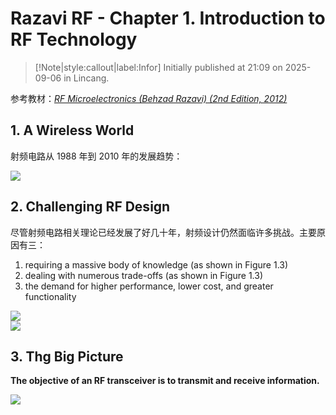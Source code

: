 # Razavi RF - Chapter 1. Introduction to RF Technology

> [!Note|style:callout|label:Infor]
Initially published at 21:09 on 2025-09-06 in Lincang.

参考教材：[*RF Microelectronics (Behzad Razavi) (2nd Edition, 2012)*](https://www.writebug.com/static/uploads/2025/9/7/e8086c78d053e74f2d3225579e0fe0cc.pdf)

## 1. A Wireless World


射频电路从 1988 年到 2010 年的发展趋势：
<div class="center"><img src="https://imagebank-0.oss-cn-beijing.aliyuncs.com/VS-PicGo/2025-09-06-21-38-21_Razavi RF - Chapter 1. Introduction to RF Technology.png"/></div>

## 2. Challenging RF Design

尽管射频电路相关理论已经发展了好几十年，射频设计仍然面临许多挑战。主要原因有三：
1. requiring a massive body of knowledge (as shown in Figure 1.3)
2. dealing with numerous trade-offs (as shown in Figure 1.3)
3. the demand for higher performance, lower cost, and greater functionality

<div class="center"><img src="https://imagebank-0.oss-cn-beijing.aliyuncs.com/VS-PicGo/2025-09-06-21-46-00_Razavi RF - Chapter 1. Introduction to RF Technology.png"/></div>
<div class="center"><img src="https://imagebank-0.oss-cn-beijing.aliyuncs.com/VS-PicGo/2025-09-06-21-46-26_Razavi RF - Chapter 1. Introduction to RF Technology.png"/></div>

## 3. Thg Big Picture

**The objective of an RF transceiver is to transmit and receive information.**

<div class="center"><img src="https://imagebank-0.oss-cn-beijing.aliyuncs.com/VS-PicGo/2025-09-06-21-53-38_Razavi RF - Chapter 1. Introduction to RF Technology.png"/></div>